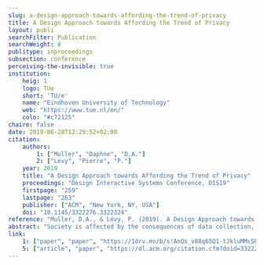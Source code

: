 ```yaml
---
slug: a-design-approach-towards-affording-the-trend-of-privacy
title: A Design Approach towards Affording the Trend of Privacy
layout: publi
searchFilter: Publication
searchWeight: 8
publitype: inproceedings
subsection: conference
perceiving-the-invisible: true
institution:
    heig: 1
    logo: TUe
    short: 'TU/e'
    name: "Eindhoven University of Technology"
    web: "https://www.tue.nl/en/"
    colo: "#c72125"
chaire: false
date: 2019-06-28T12:29:52+02:00
citation:
    authors:
        1: ["Muller", "Daphne", "D.A."]
        2: ["Levy", "Pierre", "P."]
    year: 2019
    title: "A Design Approach towards Affording the Trend of Privacy"
    proceedings: "Design Interactive Systems Conference, DIS19"
    firstpage: "259"
    lastpage: "263"
    publisher: ["ACM", "New York, NY, USA"]
    doi: "10.1145/3322276.3322324"
reference: "Muller, D.A., & Lévy, P. (2019). A Design Approach towards Affording the Trend of Privacy. In Design Interactive Systems Conference, DIS19. New York, NY, USA: ACM. https://doi.org/10.1145/3322276.3322324"
abstract: "Society is affected by the consequences of data collection, and there are trends visible in law, the public debate and technology that could make a privacy-conscious future possible. We study how to avoid data collection from the perspective and the role of design, to provide a starting point for new developments in this context. We do so by presenting a portfolio that exemplifies a range of possible design contributions. We show how to design smart products for retail and smart home while avoiding data collection, how to convince clients through design, and how to use design to spread awareness. We present design notions and reflections that stem from this portfolio for the synthesis of new designs, that further explore the potential of design in practice that affords the trend of privacy."
link:
    1: ["paper", "paper", "https://1drv.ms/b/s!AnQx_v88q65Q1-tJkluMMcSP3F5epw?e=cqUSJO"]
    5: ["article", "paper", "https://dl.acm.org/citation.cfm?doid=3322276.3322324"]
---
```

